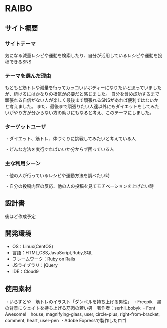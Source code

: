 # RAIBO

## サイト概要
### サイトテーマ

気になる減量レシピや運動を検索したり、自分が活用しているレシピや運動を投稿できるSNS

### テーマを選んだ理由


もともと筋トレや減量を行ってカッコいいボディーになりたいと思っていましたが、続けるにはかなりの根気が必要だと感じました。
自分を含め成功するまで頑張れる自信がない人が楽しく最後まで頑張れるSNSがあれば便利ではないかと考えました。
また、最後まで頑張りたい人達以外にもダイエットをしてみたいがやり方が分からない方の助けにもなると考え、このテーマにしました。

### ターゲットユーザ

・ダイエット、筋トレ、体づくりに挑戦してみたいと考えている人

・どんな方法を実行すればいいか分からず困っている人


### 主な利用シーン

・他の人が行っているレシピや運動方法を調べたい時

・自分の投稿内容の反応、他の人の投稿を見てモチベーションを上げたい時

## 設計書

後ほど作成予定

## 開発環境
- OS：Linux(CentOS)
- 言語：HTML,CSS,JavaScript,Ruby,SQL
- フレームワーク：Ruby on Rails
- JSライブラリ：jQuery
- IDE：Cloud9

## 使用素材

・いらすとや　筋トレのイラスト「ダンベルを持ち上げる男性」
・Freepik　黒の背景にウェイトを持ち上げる筋肉の若い男　著作者：serhii_bobyk
・Font Awesome!　house, magnifying-glass, user, circle-plus, right-from-bracket, comment, heart, user-pen
・Adobe Expressで製作したロゴ　
